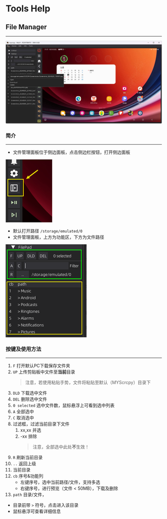 # Tools Help
## File Manager

---

![文件管理面板](/files/doc/help/file_manager/file_manager_1_5_9.jpg)

### 简介

---

- 文件管理面板位于侧边面板，点击侧边栏按钮，打开侧边面板

![侧边栏按钮](/files/doc/help/file_manager/img.png)

- 默认打开路径 ```/storage/emulated/0```
- 文件管理面板，上方为功能区，下方为文件路径

![文件管理面板](/files/doc/help/file_manager/img_1.png)

### 按键及使用方法

---

1. ```F``` 打开默认PC下载保存文件夹
2. ```UP``` 上传剪贴板中文件至**当前**目录
      > 注意，若使用粘贴手势，文件将粘贴至默认（MYScrcpy）目录下
3. ```DLD``` 下载选中文件
4. ```DEL``` 删除选中文件
5. ```0 selected``` 选中文件数，鼠标悬浮上可看到选中列表
6. ```A``` 全部选中
7. ```C``` 取消选中
8. 过滤框，过滤当前目录下文件
   1. xx,xx 并选
   2. -xx 排除
      > 注意，全部选中此处**不**生效！
9. ```R``` 刷新当前目录
10. ```..``` 返回上级
11. 当前目录
12. ```cb``` 序号&功能列
    - 左键序号，选中当前路径/文件，支持多选
    - 右键序号，进行预览（文件 < 50MB），下载及删除
13. ```path``` 目录/文件，
- 目录前带 ```>``` 符号，点击进入该目录
- 鼠标悬浮可查看详细信息
